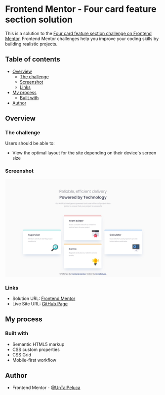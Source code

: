 # Frontend Mentor - Four card feature section solution

This is a solution to the [Four card feature section challenge on Frontend Mentor](https://www.frontendmentor.io/challenges/four-card-feature-section-weK1eFYK). Frontend Mentor challenges help you improve your coding skills by building realistic projects. 

## Table of contents

- [Overview](#overview)
  - [The challenge](#the-challenge)
  - [Screenshot](#screenshot)
  - [Links](#links)
- [My process](#my-process)
  - [Built with](#built-with)
- [Author](#author)

## Overview

### The challenge

Users should be able to:

- View the optimal layout for the site depending on their device's screen size

### Screenshot

![](./screenshot.jpg)

### Links

- Solution URL: [Frontend Mentor](https://www.frontendmentor.io/solutions/four-card-feature-section-css-grid-cEP2IAUAe)
- Live Site URL: [GitHub Page](https://untalpeluca.github.io/FourCardFeatureSection/)

## My process

### Built with

- Semantic HTML5 markup
- CSS custom properties
- CSS Grid
- Mobile-first workflow

## Author

- Frontend Mentor - [@UnTalPeluca](https://www.frontendmentor.io/profile/untalpeluca)